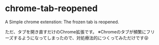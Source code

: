 # chrome-tab-reopened
A Simple chrome extenstion: The frozen tab is reopened.

ただ、タブを開き直すだけのChrome拡張です。
※Chromeのタブが頻繁にフリーズするようになってしまったので、対処療法的につくってみただけです:stuck_out_tongue_closed_eyes:
